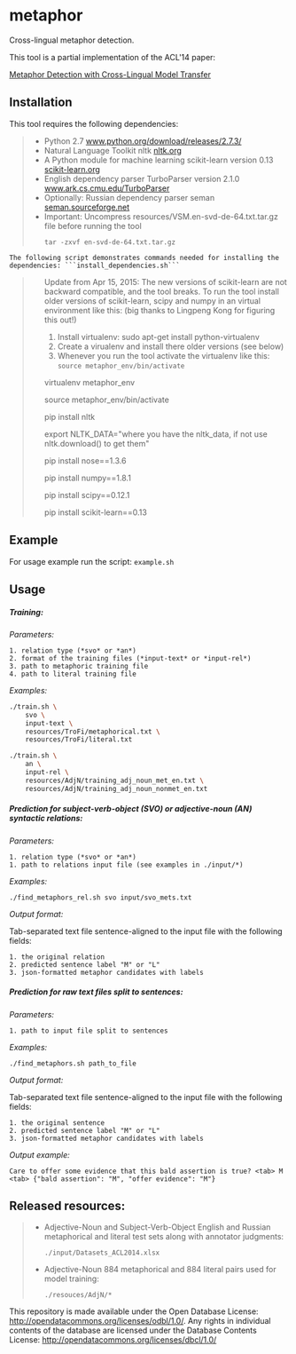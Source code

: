 metaphor
========

Cross-lingual metaphor detection.


This tool is a partial implementation of the ACL'14 paper:

<a href="http://aclanthology.info/papers/metaphor-detection-with-cross-lingual-model-transfer">Metaphor Detection with Cross-Lingual Model Transfer</a>
  </li> 
  

Installation
-------
  
  This tool requires the following dependencies:
  <blockquote>
  <ul>
  <li>
    Python 2.7  <a href="http://www.python.org/download/releases/2.7.3/">www.python.org/download/releases/2.7.3/</a>
  </li> 
  <li>
    Natural Language Toolkit nltk <a href="http://nltk.org">nltk.org</a>
  </li> 
  <li>
    A Python module for machine learning scikit-learn version 0.13 <a href="http://scikit-learn.org">scikit-learn.org</a> 
  </li> 
  <li>
    English dependency parser TurboParser version 2.1.0 <a href="https://www.ark.cs.cmu.edu/TurboParser">www.ark.cs.cmu.edu/TurboParser</a>
  </li> 
    <li>
    Optionally: Russian dependency parser seman <a href="http://seman.sourceforge.net/">seman.sourceforge.net</a>
  </li> 
  <li>
    Important: Uncompress resources/VSM.en-svd-de-64.txt.tar.gz file before running the tool
    
    tar -zxvf en-svd-de-64.txt.tar.gz
  </li> 
  </ul>
  </blockquote>
  
    The following script demonstrates commands needed for installing the dependencies: ```install_dependencies.sh```

  <blockquote>
  <ul>
  Update from Apr 15, 2015:
  The new versions of scikit-learn are not backward compatible, and the tool breaks. To run the tool install older versions of scikit-learn, scipy and numpy in an virtual environment like this: (big thanks to Lingpeng Kong for figuring this out!) 

  1. Install virtualenv: sudo apt-get install python-virtualenv
  2. Create a virualenv and install there older versions (see below)
  3. Whenever you run the tool activate the virtualenv like this: ```source metaphor_env/bin/activate```
  
 virtualenv metaphor_env

 source metaphor_env/bin/activate
 
 pip install nltk

 export NLTK_DATA="where you have the nltk_data, if not use nltk.download() to get them"

 pip install nose==1.3.6

 pip install numpy==1.8.1

 pip install scipy==0.12.1

 pip install scikit-learn==0.13
  </ul>
  </blockquote>

Example
-------
For usage example run the script: ```example.sh```



Usage
-------
##### Training: 


   *Parameters:*

    1. relation type (*svo* or *an*)
    2. format of the training files (*input-text* or *input-rel*)
    3. path to metaphoric training file
    4. path to literal training file

   *Examples:*

```sh
./train.sh \
    svo \
    input-text \
    resources/TroFi/metaphorical.txt \
    resources/TroFi/literal.txt
```

```sh
./train.sh \
    an \
    input-rel \
    resources/AdjN/training_adj_noun_met_en.txt \
    resources/AdjN/training_adj_noun_nonmet_en.txt
```

##### Prediction for subject-verb-object (SVO) or adjective-noun (AN) syntactic relations: 

   *Parameters:*

    1. relation type (*svo* or *an*)
    1. path to relations input file (see examples in ./input/*) 

   *Examples:*

```
./find_metaphors_rel.sh svo input/svo_mets.txt                 
```

   *Output format:*

   Tab-separated text file sentence-aligned to the input file with the following fields:

    1. the original relation
    2. predicted sentence label "M" or "L"
    3. json-formatted metaphor candidates with labels

##### Prediction for raw text files split to sentences: 

   *Parameters:*

    1. path to input file split to sentences

   *Examples:*

```
./find_metaphors.sh path_to_file                       
```

   *Output format:*

   Tab-separated text file sentence-aligned to the input file with the following fields:

    1. the original sentence
    2. predicted sentence label "M" or "L"
    3. json-formatted metaphor candidates with labels

   *Output example:*

```
Care to offer some evidence that this bald assertion is true? <tab> M <tab> {"bald assertion": "M", "offer evidence": "M"}
```




Released resources:
-------
  <blockquote>
  <ul>
  <li>
    Adjective-Noun and Subject-Verb-Object 
    English and Russian metaphorical and literal test sets along with annotator judgments:

    ./input/Datasets_ACL2014.xlsx
  </li> 
  <li>
    Adjective-Noun 884 metaphorical and 884 literal pairs used for model training:
    
    ./resouces/AdjN/*
  </li> 
  </ul>
  </blockquote>

This repository is made available under the Open Database License: http://opendatacommons.org/licenses/odbl/1.0/. Any rights in individual contents of the database are licensed under the Database Contents License: http://opendatacommons.org/licenses/dbcl/1.0/
